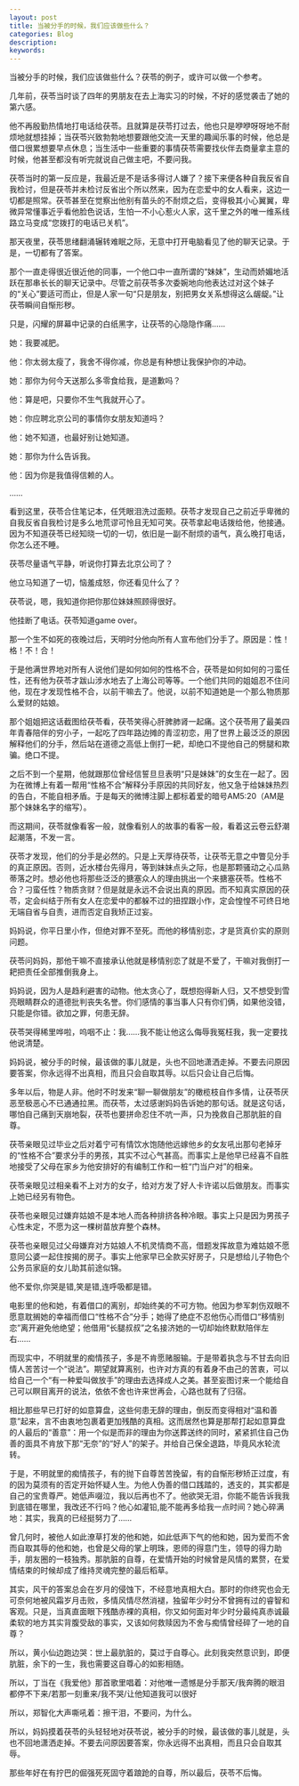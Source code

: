 ```yaml
---
layout: post
title: 当被分手的时候，我们应该做些什么？
categories: Blog
description: 
keywords: 
---
```


当被分手的时候，我们应该做些什么？茯苓的例子，或许可以做一个参考。

几年前，茯苓当时谈了四年的男朋友在去上海实习的时候，不好的感觉袭击了她的第六感。

他不再殷勤热情地打电话给茯苓。且就算是茯苓打过去，他也只是咿咿呀呀地不耐烦地就想挂掉；当茯苓兴致勃勃地想要跟他交流一天里的趣闻乐事的时候，他总是借口很累想要早点休息；当生活中一些重要的事情茯苓需要找伙伴去商量拿主意的时候，他甚至都没有听完就说自己做主吧，不要问我。

茯苓当时的第一反应是，我最近是不是话多得讨人嫌了？接下来便各种自我反省自我检讨，但是茯苓并未检讨反省出个所以然来，因为在恋爱中的女人看来，这边一切都是照常。茯苓甚至在觉察出他别有苗头的不耐烦之后，变得极其小心翼翼，卑微异常懂事近乎看他脸色说话，生怕一不小心惹火人家，这千里之外的唯一维系线路立马变成“您拨打的电话已关机”。

那天夜里，茯苓思绪翻涌辗转难眠之际，无意中打开电脑看见了他的聊天记录。于是，一切都有了答案。

那个一直走得很近很近他的同事，一个他口中一直所谓的“妹妹”，生动而娇媚地活跃在那串长长的聊天记录中。尽管之前茯苓多次委婉地向他表达过对这个妹子的“关心”要适可而止，但是人家一句“只是朋友，别把男女关系想得这么龌龊。”让茯苓瞬间自惭形秽。

只是，闪耀的屏幕中记录的白纸黑字，让茯苓的心隐隐作痛……

她：我要减肥。

他：你太弱太瘦了，我舍不得你减，你总是有种想让我保护你的冲动。

她：那你为何今天送那么多零食给我，是道歉吗？

他：算是吧，只要你不生气我就开心了。

她：你应聘北京公司的事情你女朋友知道吗？

他：她不知道，也最好别让她知道。

她：那你为什么告诉我。

他：因为你是我值得信赖的人。

……

看到这里，茯苓合住笔记本，任凭眼泪洗过面颊。茯苓才发现自己之前近乎卑微的自我反省自我检讨是多么地荒谬可怜且无知可笑。茯苓拿起电话拨给他，他接通。因为不知道茯苓已经知晓一切的一切，依旧是一副不耐烦的语气，真么晚打电话，你怎么还不睡。

茯苓尽量语气平静，听说你打算去北京公司了？

他立马知道了一切，恼羞成怒，你还看见什么了？

茯苓说，嗯，我知道你把你那位妹妹照顾得很好。

他挂断了电话。茯苓知道game over。

那一个生不如死的夜晚过后，天明时分他向所有人宣布他们分手了。原因是：性！格！不！合！

于是他满世界地对所有人说他们是如何如何的性格不合，茯苓是如何如何的刁蛮任性，还有他为茯苓才跋山涉水地去了上海公司等等。一个他们共同的姐姐忍不住问他，现在才发现性格不合，以前干嘛去了。他说，以前不知道她是一个那么物质那么爱财的姑娘。

那个姐姐把这话截图给茯苓看，茯苓笑得心肝脾肺肾一起痛。这个茯苓用了最美四年青春陪伴的穷小子，一起吃了四年路边摊的青涩初恋，用了世界上最泛泛的原因解释他们的分手，然后站在道德之高低上倒打一耙，却绝口不提他自己的劈腿和欺骗。绝口不提。

之后不到一个星期，他就跟那位曾经信誓旦旦表明“只是妹妹”的女生在一起了。因为在微博上有着一帮用“性格不合”解释分手原因的共同好友，他又急于给妹妹热烈的告白，不能自相矛盾。于是每天的微博注脚上都标着爱的暗号AM5:20（AM是那个妹妹名字的缩写）。

而这期间，茯苓就像看客一般，就像看别人的故事的看客一般，看着这云卷云舒潮起潮落，不发一言。

茯苓才发现，他们的分手是必然的。只是上天厚待茯苓，让茯苓无意之中瞥见分手的真正原因。否则，近水楼台先得月，等到妹妹点头之际，也是那颗骚动之心瓜熟蒂落之时。想必他也将那些泛泛的搪塞众人的理由挑出一个来搪塞茯苓。性格不合？刁蛮任性？物质贪财？但是就是永远不会说出真的原因。而不知真实原因的茯苓，定会纠结于所有女人在恋爱中的都躲不过的扭捏跟小作，定会惶惶不可终日地无端自省与自责，进而否定自我矫正过妄。

妈妈说，你平日里小作，但绝对罪不至死。而他的移情别恋，才是货真价实的原则问题。

茯苓问妈妈，那他干嘛不直接承认他就是移情别恋了就是不爱了，干嘛对我倒打一耙把责任全部推倒我身上。

妈妈说，因为人是趋利避害的动物。他太贪心了，既想抱得新人归，又不想受到雪亮眼睛群众的道德批判丧失名誉。你们感情的事当事人只有你们俩，如果他没错，只能是你错。欲加之罪，何患无辞。

茯苓哭得稀里哗啦，呜咽不止：我……我不能让他这么侮辱我冤枉我，我一定要找他说清楚。

妈妈说，被分手的时候，最该做的事儿就是，头也不回地潇洒走掉。不要去问原因要答案，你永远得不出真相，而且只会自取其辱。以后只会让自己后悔。

多年以后，物是人非。他时不时发来“聊一聊做朋友”的橄榄枝自作多情，让茯苓厌恶至极恶心不已通通拉黑。而茯苓，太过感谢妈妈告诉她的那句话。就是这句话，哪怕自己痛到天崩地裂，茯苓也要拼命忍住不吭一声，只为挽救自己那肮脏的自尊。

茯苓亲眼见过毕业之后对着宁可有情饮水饱随他远嫁他乡的女友吼出那句老掉牙的“性格不合”要求分手的男孩，其实不过心气甚高。而事实上是他早已经喜不自胜地接受了父母在家乡为他安排好的有编制工作和一桩“门当户对”的相亲。

茯苓亲眼见过相亲看不上对方的女子，给对方发了好人卡许诺以后做朋友。而事实上她已经另有物色。

茯苓也亲眼见过嫌弃姑娘不是本地人而各种排挤各种冷眼。事实上只是因为男孩子心性未定，不愿为这一棵树苗放弃整个森林。

茯苓也亲眼见过父母嫌弃对方姑娘人不机灵情商不高，借题发挥故意为难姑娘不愿意同公婆一起住按揭的房子。事实上他家早已全款买好房子，只是想给儿子物色个公务员家庭的女儿助其前途似锦。

他不爱你,你哭是错,笑是错,连呼吸都是错。

电影里的他和她，有着借口的离别，却始终美的不可方物。他因为参军刺伤双眼不愿意耽搁她的幸福而借口“性格不合”分手；她得了绝症不忍他伤心而借口“移情别恋”离开避免他绝望；他借用“长腿叔叔”之名接济她的一切却始终默默陪伴左右……

而现实中，不明就里的痴情孩子，多是不肯愿赌服输。于是带着执念与不甘去向旧情人苦苦讨一个“说法”。期望就算离别，也许对方真的有着身不由己的苦衷，可以给自己一个“有一种爱叫做放手”的理由去选择成人之美。甚至妄图讨来一个能给自己可以瞑目离开的说法，依依不舍也许来世再会，心路也就有了归宿。

相比那些早已打好的如意算盘，这些何患无辞的理由，倒反而变得相对“温和善意”起来，言不由衷地包裹着更加残酷的真相。这而居然也算是那帮打起如意算盘的人最后的“善意”：用一个似是而非的理由为你送葬送终的同时，紧紧抓住自己伪善的面具不肯放下那“无奈”的“好人”的架子。并给自己保全退路，毕竟风水轮流转。

于是，不明就里的痴情孩子，有的抛下自尊苦苦挽留，有的自惭形秽矫正过度，有的因为莫须有的否定开始怀疑人生。为他人伪善的借口践踏的，透支的，其实都是自己的宝贵尊严。她低声啜泣，我以后再也不了。他欲哭无泪，你能不能告诉我我到底错在哪里，我改还不行吗？他心如灌铅,能不能再多给我一点时间？她心碎满地：其实，我真的已经挺努力了……

曾几何时，被他人如此潦草打发的他和她，如此低声下气的他和她，因为爱而不舍而自取其辱的他和她，也曾是父母的掌上明珠，恩师的得意门生，领导的得力助手，朋友圈的一枝独秀。那肮脏的自尊，在爱情开始的时候曾是风情的累赘，在爱情结束的时候却成了维持灵魂完整的最后稻草。

其实，风干的答案总会在岁月的侵蚀下，不经意地真相大白。那时的你终究也会无可奈何地被风霜岁月击败，多情风情尽然消褪，独留年少时分不曾拥有过的睿智和客观。只是，当真直面眼下残酷赤裸的真相，你又如何面对年少时分最纯真赤诚最柔软的地方其实背腹受敌的事实，又该如何救赎因为不舍与痴情曾经碎了一地的自尊？

所以，黄小仙边跑边哭：世上最肮脏的，莫过于自尊心。此刻我突然意识到，即便肮脏，余下的一生，我也需要这自尊心的如影相随。

所以，丁当在《我爱他》那首歌里唱着：对他唯一遗憾是分手那天/我奔腾的眼泪都停不下来/若那一刻重来/我不哭/让他知道我可以很好

所以，郑智化大声嘶吼着：擦干泪，不要问，为什么。

所以，妈妈摸着茯苓的头轻轻地对茯苓说，被分手的时候，最该做的事儿就是，头也不回地潇洒走掉。不要去问原因要答案，你永远得不出真相，而且只会自取其辱。

那些年好在有拧巴的倔强死死固守着踉跄的自尊，所以最后，茯苓不后悔。
